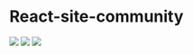 # React-site-community

<img src="https://user-images.githubusercontent.com/78341732/162559151-e4da5042-a412-406e-a236-e494871914cc.png"/>
<img src="https://user-images.githubusercontent.com/78341732/162559150-7a6aa417-b27d-4d37-b662-54dda90e052c.png"/>
<img src="https://user-images.githubusercontent.com/78341732/162559149-c6cace37-72c6-4564-828c-4a7ca86e93ad.png"/>
